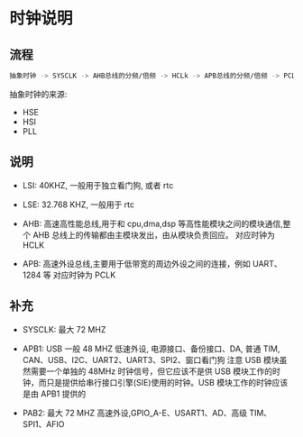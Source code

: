 # 时钟说明

## 流程

```sh
抽象时钟 -> SYSCLK -> AHB总线的分频/倍频 -> HCLk -> APB总线的分频/倍频 -> PCLK
```

抽象时钟的来源:

- HSE
- HSI
- PLL

## 说明

- LSI:
  40KHZ, 一般用于独立看门狗, 或者 rtc
- LSE:
  32.768 KHZ, 一般用于 rtc

- AHB:
  高速高性能总线,用于和 cpu,dma,dsp 等高性能模块之间的模块通信,整个 AHB 总线上的传输都由主模块发出，由从模块负责回应。
  对应时钟为 HCLK

- APB:
  高速外设总线,主要用于低带宽的周边外设之间的连接，例如 UART、1284 等
  对应时钟为 PCLK

## 补充

- SYSCLK:
  最大 72 MHZ

- APB1:
  USB 一般 48 MHZ
  低速外设, 电源接口、备份接口、DA, 普通 TIM, CAN、USB、I2C、UART2、UART3、SPI2、窗口看门狗
  注意 USB 模块虽然需要一个单独的 48MHz 时钟信号，但它应该不是供 USB 模块工作的时钟，而只是提供给串行接口引擎(SIE)使用的时钟。USB 模块工作的时钟应该是由 APB1 提供的

- PAB2:
  最大 72 MHZ
  高速外设,GPIO_A-E、USART1、AD、高级 TIM、SPI1、AFIO
